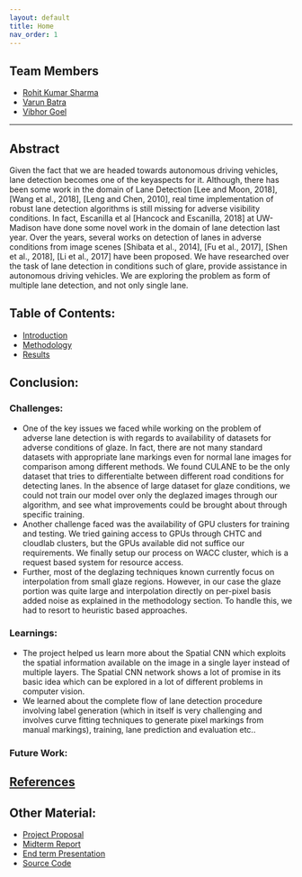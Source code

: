 ```yaml
---
layout: default
title: Home
nav_order: 1
---
```


## Team Members
- [Rohit Kumar Sharma](mailto:rsharma@cs.wisc.edu)
- [Varun Batra](mailto:vbatra@wisc.edu)
- [Vibhor Goel](mailto:vgoel5@wisc.edu)

---

## Abstract
Given the fact that we are headed towards autonomous driving vehicles, lane detection becomes one of the keyaspects  for  it. Although, there has been some work in the domain of Lane Detection [Lee and Moon, 2018], [Wang et al., 2018], [Leng and Chen, 2010],   real   time implementation  of  robust  lane  detection  algorithms  is still  missing  for  adverse  visibility  conditions.   In  fact, Escanilla  et  al  [Hancock and Escanilla, 2018]  at  UW-Madison  have  done  some  novel  work  in  the  domain of   lane   detection   last   year. Over   the   years,   several  works  on  detection  of  lanes  in  adverse  conditions from image scenes [Shibata et al., 2014], [Fu et al., 2017], [Shen et al., 2018], [Li et al., 2017] have been proposed. We have researched over the task of lane detection in conditions such of glare, provide assistance in autonomous driving vehicles.  We are exploring the problem as form of multiple lane detection, and not only single lane.

## Table of Contents:
* [Introduction](introduction.md)
* [Methodology](methodology.md)
* [Results](results.md)

## Conclusion:

### Challenges:
- One of the key issues we faced while working on the problem of adverse lane detection is with regards to availability of datasets for adverse conditions of glaze. In fact, there are not many standard datasets with appropriate lane markings even for normal lane images for comparison among different methods. We found CULANE to be the only dataset that tries to differentialte between different road conditions for detecting lanes. In the absence of large dataset for glaze conditions, we could not train our model over only the deglazed images through our algorithm, and see what improvements could be brought about through specific training.
- Another challenge faced was the availability of GPU clusters for training and testing. We tried gaining access to GPUs through CHTC and cloudlab clusters, but the GPUs available did not suffice our requirements. We finally setup our process on WACC cluster, which is a request based system for resource access.
- Further, most of the deglazing techniques known currently focus on interpolation from small glaze regions. However, in our case the glaze portion was quite large and interpolation directly on per-pixel basis added noise as explained in the methodology section. To handle this, we had to resort to heuristic based approaches. 

### Learnings:
- The project helped us learn more about the Spatial CNN which exploits the spatial information available on the image in a single layer instead of multiple layers. The Spatial CNN network shows a lot of promise in its basic idea which can be explored in a lot of different problems in computer vision. 
- We learned about the complete flow of lane detection procedure involving label generation (which in itself is very challenging and involves curve fitting techniques to generate pixel markings from manual markings), training, lane prediction and evaluation etc.. 

### Future Work:

## [References](references.md)

## Other Material:
- [Project Proposal](project_proposal.html)
- [Midterm Report](midterm_report.html)
- [End term Presentation](res/FinalPresentation.pptx)
- [Source Code](https://github.com/Rohit--Sharma/UWMad-CS766_Project/)
